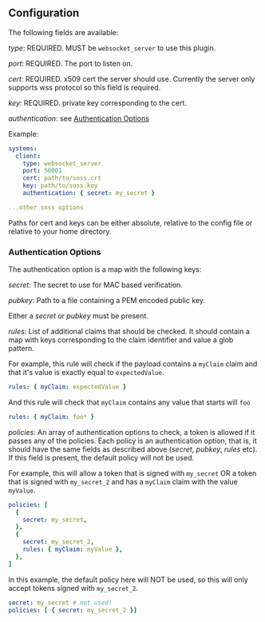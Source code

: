 ## Configuration

The following fields are available:

*type*: REQUIRED. MUST be `websocket_server` to use this plugin.

*port*: REQUIRED. The port to listen on.

*cert*: REQUIRED. x509 cert the server should use. Currently the server only supports wss protocol so this field is required.

*key*: REQUIRED. private key corresponding to the cert.

*authentication*: see [Authentication Options](#Authentication-Options)

Example:
```yaml
systems:
  client:
    type: websocket_server
    port: 50001
    cert: path/to/soss.crt
    key: path/to/soss.key
    authentication: { secret: my_secret }

...other soss options
```

Paths for cert and keys can be either absolute, relative to the config file or relative to your home directory.

### Authentication Options

The authentication option is a map with the following keys:

*secret*: The secret to use for MAC based verification.

*pubkey*: Path to a file containing a PEM encoded public key.

Either a *secret* or *pubkey* must be present.

*rules*: List of additional claims that should be checked. It should contain a map with keys corresponding to the claim identifier and value a glob pattern.

For example, this rule will check if the payload contains a `myClaim` claim and that it's value is exactly equal to `expectedValue`.
```yaml
rules: { myClaim: expectedValue }
```
And this rule will check that `myClaim` contains any value that starts will `foo`
```yaml
rules: { myClaim: foo* }
```

*policies*: An array of authentication options to check, a token is allowed if it passes any of the policies. Each policy is an authentication option, that is, it should have the same fields as described above (*secret*, *pubkey*, *rules* etc). If this field is present, the default policy will not be used.

For example, this will allow a token that is signed with `my_secret` OR a token that is signed with `my_secret_2` and has a `myClaim` claim with the value `myValue`.
```yaml
policies: [
  {
    secret: my_secret,  
  },
  {
    secret: my_secret_2,
    rules: { myClaim: myValue },  
  },
]
```
In this example, the default policy here will NOT be used, so this will only accept tokens signed with `my_secret_2`.
```yaml
secret: my_secret # not used!
policies: [ { secret: my_secret_2 }]
```

